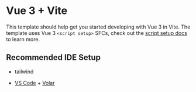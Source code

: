 # Vue 3 + Vite

This template should help get you started developing with Vue 3 in Vite. The template uses Vue 3 `<script setup>` SFCs, check out the [script setup docs](https://v3.vuejs.org/api/sfc-script-setup.html#sfc-script-setup) to learn more.

## Recommended IDE Setup

* tailwind

- [VS Code](https://code.visualstudio.com/) + [Volar](https://marketplace.visualstudio.com/items?itemName=johnsoncodehk.volar)

